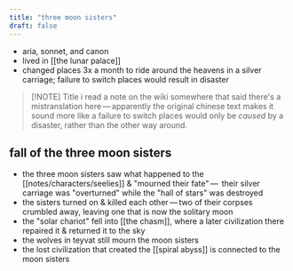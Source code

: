 ```yaml
---
title: "three moon sisters"
draft: false
---
```


* aria, sonnet, and canon
* lived in [[the lunar palace]]
* changed places 3x a month to ride around the heavens in a silver carriage; failure to switch places would result in disaster

> [!NOTE] Title
> i read a note on the wiki somewhere that said there's a mistranslation here — apparently the original chinese text makes it sound more like a failure to switch places would only be *caused* by a disaster, rather than the other way around.

## fall of the three moon sisters
- the three moon sisters saw what happened to the [[notes/characters/seelies]] & "mourned their fate" —  their silver carriage was "overturned" while the "hall of stars" was destroyed
- the sisters turned on & killed each other — two of their corpses crumbled away, leaving one that is now the solitary moon
- the "solar chariot" fell into [[the chasm]], where a later civilization there repaired it & returned it to the sky
- the wolves in teyvat still mourn the moon sisters
- the lost civilization that created the [[spiral abyss]] is connected to the moon sisters
